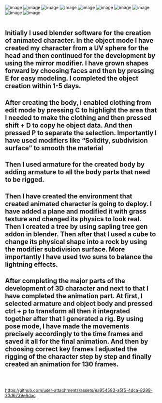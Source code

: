![image](https://github.com/user-attachments/assets/733bf975-5d8d-4668-8d7a-9bf75154a1d7)
![image](https://github.com/user-attachments/assets/6de4e03a-f224-4f9d-b9c5-466c92150667)
![image](https://github.com/user-attachments/assets/db812781-ef2b-4d73-baa7-643945057453)
![image](https://github.com/user-attachments/assets/7831e88f-f2d7-4956-aa94-aed35193b973)
![image](https://github.com/user-attachments/assets/f3f98720-af29-4441-8a21-b60c2a8fcdfd)
![image](https://github.com/user-attachments/assets/fe83efe7-24a7-4bf1-afda-672253f778ca)
![image](https://github.com/user-attachments/assets/189bb959-3b21-46be-96f9-a60cb74a8a90)
![image](https://github.com/user-attachments/assets/22f9db57-e219-4449-90c3-eaa5747c05ac)
![image](https://github.com/user-attachments/assets/b1a8868e-f9b6-4dad-8bf8-1cf8efc7d508)
![image](https://github.com/user-attachments/assets/3caa5b1b-a499-451b-976c-4914fe8bd246)
<br><br>
<h2>Initially I used blender software for the creation of animated character. In the object mode I have created my character from a UV sphere for the head and then continued for the development by using the mirror modifier. I have grown shapes forward by choosing faces and then by pressing E for easy modeling. I completed the object creation within 1-5 days.</h2>
<h2>After creating the body, I enabled clothing from edit mode by pressing C to highlight the area that I needed to make the clothing and then pressed shift + D to copy he object data. And then pressed P to separate the selection. Importantly I have used modifiers like “Solidity, subdivision surface” to smooth the material</h2>
<h2>Then I used armature for the created body by adding armature to all the body parts that need to be rigged.</h2>
<h2>Then I have created the environment that created animated character is going to deploy. I have added a plane and modified it with grass texture and changed its physics to look real. Then I created a tree by using sapling tree gen addon in blender. Then after that I used a cube to change its physical shape into a rock by using the modifier subdivision surface. More importantly I have used two suns to balance the lightning effects.</h2>
<h2>After completing the major parts of the development of 3D character and next to that I have completed the animation part. At first, I selected armature and object body and pressed ctrl + p to transform all then it integrated together after that I generated a rig. By using pose mode, I have made the movements precisely accordingly to the time frames and saved it all for the final animation.
And then by choosing correct key frames I adjusted the rigging of the character step by step and finally created an animation for 130 frames.</h2>
<br><br>


https://github.com/user-attachments/assets/ea954583-a5f5-4dca-8299-33d6739e6dac


